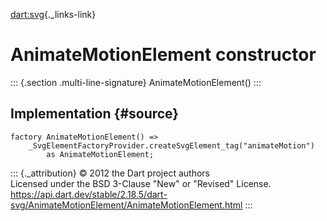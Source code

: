 [dart:svg](../../dart-svg/dart-svg-library){._links-link}

AnimateMotionElement constructor
================================

::: {.section .multi-line-signature}
AnimateMotionElement()
:::

Implementation {#source}
--------------

``` {.language-dart data-language="dart"}
factory AnimateMotionElement() =>
    _SvgElementFactoryProvider.createSvgElement_tag("animateMotion")
        as AnimateMotionElement;
```

::: {._attribution}
© 2012 the Dart project authors\
Licensed under the BSD 3-Clause \"New\" or \"Revised\" License.\
<https://api.dart.dev/stable/2.18.5/dart-svg/AnimateMotionElement/AnimateMotionElement.html>
:::
